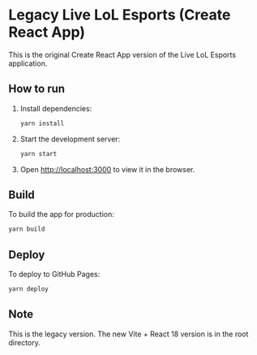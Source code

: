 # Legacy Live LoL Esports (Create React App)

This is the original Create React App version of the Live LoL Esports application.

## How to run

1. Install dependencies:
   ```bash
   yarn install
   ```

2. Start the development server:
   ```bash
   yarn start
   ```

3. Open [http://localhost:3000](http://localhost:3000) to view it in the browser.

## Build

To build the app for production:

```bash
yarn build
```

## Deploy

To deploy to GitHub Pages:

```bash
yarn deploy
```

## Note

This is the legacy version. The new Vite + React 18 version is in the root directory.